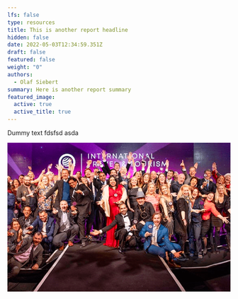 ```yaml
---
lfs: false
type: resources
title: This is another report headline
hidden: false
date: 2022-05-03T12:34:59.351Z
draft: false
featured: false
weight: "0"
authors:
  - Olaf Siebert
summary: Here is another report summary
featured_image:
  active: true
  active_title: true
---
```

Dummy text fdsfsd asda

![](images/news-body-bafta.png "Caption text")